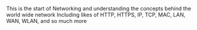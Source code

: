 This is the start of Networking and understanding the concepts behind the world wide network 
Including likes of HTTP, HTTPS, IP, TCP, MAC, LAN, WAN, WLAN, and so much more
